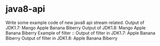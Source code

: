 # java8-api
Write some example code of new java8 api stream related.
Output of JDK1.7:
Mango
Apple
Banana
Biberry
Output of JDK1.8:
Mango
Apple
Banana
Biberry
Example of filter :: 
Output of filter in JDK1.7:
Apple
Banana
Biberry
Output of filter in JDK1.8:
Apple
Banana
Biberry

